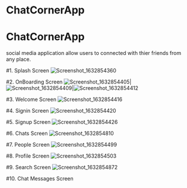 # ChatCornerApp

# ChatCornerApp
social media application allow users to connected with thier friends from any place.

#1. Splash Screen
![Screenshot_1632854360](https://user-images.githubusercontent.com/72265427/135150440-0b6f4160-f838-42f5-a97f-eabfdbd1bbae.png)

#2. OnBoarding Screen
![Screenshot_1632854405](https://user-images.githubusercontent.com/72265427/135164387-71309466-b695-4ffb-9bc7-2030f61beb57.png)|![Screenshot_1632854409](https://user-images.githubusercontent.com/72265427/135164466-32771fed-19f2-44f1-a2e1-75d57d0bc862.png)|![Screenshot_1632854412](https://user-images.githubusercontent.com/72265427/135164526-c5d9177a-681f-431e-b76c-5676be486fce.png)

#3. Welcome Screen
![Screenshot_1632854416](https://user-images.githubusercontent.com/72265427/135165178-598dbdf1-f025-4c74-b4fa-72d0f2c388b7.png)

#4. Signin Screen
![Screenshot_1632854420](https://user-images.githubusercontent.com/72265427/135165681-63a2a211-0951-4ead-ae5b-1091dc1e7187.png)

#5. Signup Screen
![Screenshot_1632854426](https://user-images.githubusercontent.com/72265427/135165907-fa1e7075-edae-4a00-88ec-6847b0235b98.png)

#6. Chats Screen
![Screenshot_1632854810](https://user-images.githubusercontent.com/72265427/135166059-84f74f36-e9c4-4853-868e-08d81d46430a.png)

#7. People Screen
![Screenshot_1632854499](https://user-images.githubusercontent.com/72265427/135166139-e3efe577-63e1-403a-93ef-3d5e2e740185.png)

#8. Profile Screen
![Screenshot_1632854503](https://user-images.githubusercontent.com/72265427/135166438-81a6083c-2620-4bf6-a13b-e67ef4a30955.png)

#9. Search Screen
![Screenshot_1632854872](https://user-images.githubusercontent.com/72265427/135166609-8101684b-e445-4d72-9438-bd99950e2fba.png)

#10. Chat Messages Screen
